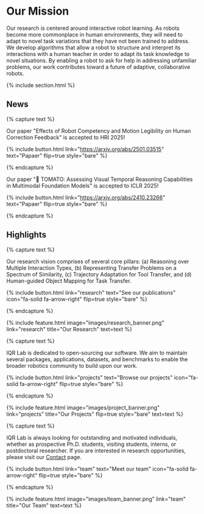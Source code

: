 ---
---

#  Our Mission

Our research is centered around interactive robot learning. As robots become more commonplace in human environments, they will need to adapt to novel task variations that they have not been trained to address. We develop algorithms that allow a robot to structure and interpret its interactions with a human teacher in order to adapt its task knowledge to novel situations. By enabling a robot to ask for help in addressing unfamiliar problems, our work contributes toward a future of adaptive, collaborative robots.

{% include section.html %}

## News

{% capture text %}

Our paper "Effects of Robot Competency and Motion Legibility on Human Correction Feedback" is accepted to HRI 2025!

{%
  include button.html
  link="https://arxiv.org/abs/2501.03515"
  text="Papaer"
  flip=true
  style="bare"
%}

{% endcapture %}

Our paper "🍅 TOMATO: Assessing Visual Temporal Reasoning Capabilities in Multimodal Foundation Models" is accepted to ICLR 2025!

{%
  include button.html
  link="https://arxiv.org/abs/2410.23266"
  text="Papaer"
  flip=true
  style="bare"
%}

{% endcapture %}

## Highlights

{% capture text %}

Our research vision comprises of several core pillars: (a) Reasoning over Multiple Interaction Types, (b) Representing Transfer Problems on a Spectrum of Similarity, (c) Trajectory Adaptation for Tool Transfer, and (d) Human-guided Object Mapping for Task Transfer.

{%
  include button.html
  link="research"
  text="See our publications"
  icon="fa-solid fa-arrow-right"
  flip=true
  style="bare"
%}

{% endcapture %}

{%
  include feature.html
  image="images/research_banner.png"
  link="research"
  title="Our Research"
  text=text
%}

{% capture text %}

IQR Lab is dedicated to open-sourcing our software. We aim to maintain several packages, applications, datasets, and benchmarks to enable the broader robotics community to build upon our work.

{%
  include button.html
  link="projects"
  text="Browse our projects"
  icon="fa-solid fa-arrow-right"
  flip=true
  style="bare"
%}

{% endcapture %}

{%
  include feature.html
  image="images/project_banner.png"
  link="projects"
  title="Our Projects"
  flip=true
  style="bare"
  text=text
%}

{% capture text %}

IQR Lab is always looking for outstanding and motivated individuals, whether as prospective Ph.D. students, visiting students, interns, or postdoctoral researcher. If you are interested in research opportunities, please visit our [Contact](contact) page.

{%
  include button.html
  link="team"
  text="Meet our team"
  icon="fa-solid fa-arrow-right"
  flip=true
  style="bare"
%}

{% endcapture %}

{%
  include feature.html
  image="images/team_banner.png"
  link="team"
  title="Our Team"
  text=text
%}
